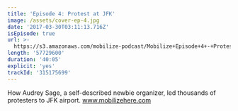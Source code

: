 ```yaml
---
title: 'Episode 4: Protest at JFK'
image: /assets/cover-ep-4.jpg
date: '2017-03-30T03:11:13.716Z'
isEpisode: true
url: >-
  https://s3.amazonaws.com/mobilize-podcast/Mobilize+Episode+4+-+Protest+at+JFK.mp3
length: '57729600'
duration: '40:05'
explicit: 'yes'
trackId: '315175699'
---
```

How Audrey Sage, a self-described newbie organizer, led thousands of protesters to JFK airport. www.mobilizehere.com

